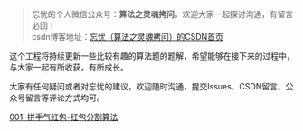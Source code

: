 >忘忧的个人微信公众号：**算法之灵魂拷问**，欢迎大家一起探讨沟通，有留言必回！  
csdn博客地址：<a href="https://me.csdn.net/u013054715">忘忧（算法之灵魂拷问）的CSDN首页</a>

这个工程将持续更新一些比较有趣的算法题的题解，希望能够在接下来的过程中，与大家一起有所收获，有所成长。  
  
  
大家有任何疑问或者对忘忧的建议，欢迎随时沟通，提交Issues、CSDN留言、公众号留言等评论方式均可。  
  
  
<a href="https://github.com/wangyou-algorithm/algorithm/blob/master/redpacket/%E6%8A%A2%E7%BA%A2%E5%8C%85%E7%AE%97%E6%B3%95.md">001. 拼手气红包-红包分割算法</a>
